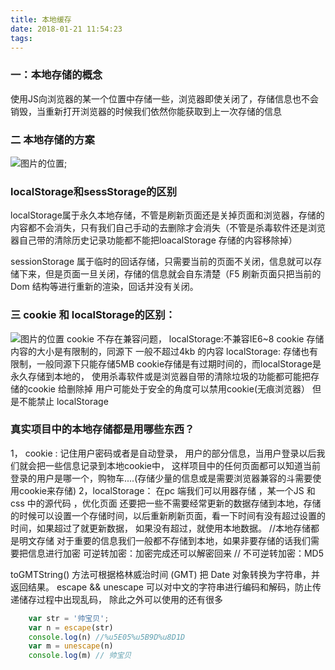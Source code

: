 ```yaml
---
title: 本地缓存
date: 2018-01-21 11:54:23
tags:
---
```

###  一：本地存储的概念
使用JS向浏览器的某一个位置中存储一些，浏览器即使关闭了，存储信息也不会销毁，当重新打开浏览器的时候我们依然你能获取到上一次存储的信息

### 二 本地存储的方案
![图片的位置](/assets/blogimg/article/webSession.svg);

### localStorage和sessStorage的区别
localStorage属于永久本地存储，不管是刷新页面还是关掉页面和浏览器，存储的内容都不会消失，只有我们自己手动的去删除才会消失（不管是杀毒软件还是浏览器自己带的清除历史记录功能都不能把loacalStorage 存储的内容移除掉）

sessionStorage 属于临时的回话存储，只需要当前的页面不关闭，信息就可以存储下来，但是页面一旦关闭，存储的信息就会自东清楚（F5 刷新页面只把当前的Dom 结构等进行重新的渲染，回话并没有关闭。

### 三 cookie 和 localStorage的区别：

![图片的位置](/assets/blogimg/article/cookie和localStorage的区别.svg)
cookie 不存在兼容问题， localStorage:不兼容IE6~8
cookie 存储内容的大小是有限制的，同源下 一般不超过4kb 的内容
localStorage: 存储也有限制，一般同源下只能存储5MB 
cookie存储是有过期时间的，而localStorage是永久存储到本地的，
使用杀毒软件或是浏览器自带的清除垃圾的功能都可能把存储的cookie 给删除掉
用户可能处于安全的角度可以禁用cookie(无痕浏览器） 但是不能禁止 localStorage

### 真实项目中的本地存储都是用哪些东西？
1， cookie : 记住用户密码或者是自动登录， 用户的部分信息，当用户登录以后我们就会把一些信息记录到本地cookie中，
这样项目中的任何页面都可以知道当前登录的用户是哪一个，购物车....(存储少量的信息或是需要浏览器兼容的斗需要使用cookie来存储)
2，localStorage：
在pc 端我们可以用器存储 ，某一个JS 和css 中的源代码 ，优化页面
还要把一些不需要经常更新的数据存储到本地，存储的时候可以设置一个存储时间，以后重新刷新页面，看一下时间有没有超过设置的时间，如果超过了就更新数据， 如果没有超过，就使用本地数据。
//本地存储都是明文存储
对于重要的信息我们一般都不存储到本地，如果非要存储的话我们需要把信息进行加密
可逆转加密：加密完成还可以解密回来
// 不可逆转加密：MD5

toGMTString() 方法可根据格林威治时间 (GMT) 把 Date 对象转换为字符串，并返回结果。
escape && unescape 可以对中文的字符串进行编码和解码，防止传递储存过程中出现乱码， 除此之外可以使用的还有很多

```javascript
    var str = '帅宝贝';
    var n = escape(str) 
    console.log(n) //%u5E05%u5B9D%u8D1D
    var m = unescape(n) 
    console.log(m) // 帅宝贝
```